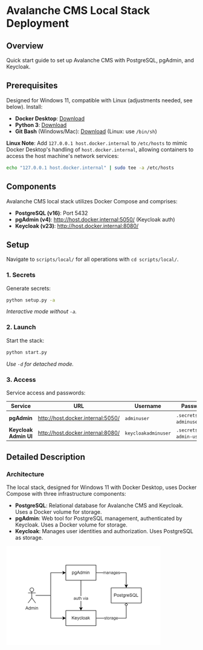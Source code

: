 # Avalanche CMS Local Stack Deployment

## Overview

Quick start guide to set up Avalanche CMS with PostgreSQL, pgAdmin, and Keycloak.

## Prerequisites

Designed for Windows 11, compatible with Linux (adjustments needed, see below). Install:

- **Docker Desktop**: [Download](https://www.docker.com/products/docker-desktop)
- **Python 3**: [Download](https://www.python.org/downloads/)
- **Git Bash** (Windows/Mac): [Download](https://gitforwindows.org/) (Linux: use `/bin/sh`)

**Linux Note**: Add `127.0.0.1 host.docker.internal` to `/etc/hosts` to mimic Docker Desktop's handling of `host.docker.internal`, allowing containers to access the host machine's network services:

```bash
echo "127.0.0.1 host.docker.internal" | sudo tee -a /etc/hosts
```

## Components

Avalanche CMS local stack utilizes Docker Compose and comprises:

- **PostgreSQL (v16)**: Port 5432
- **pgAdmin (v4)**: http://host.docker.internal:5050/ (Keycloak auth)
- **Keycloak (v23)**: http://host.docker.internal:8080/

## Setup

Navigate to `scripts/local/` for all operations with `cd scripts/local/`.

### 1. Secrets

Generate secrets:

```bash
python setup.py -a
```

*Interactive mode without `-a`.*

### 2. Launch

Start the stack:

```bash
python start.py
```

*Use `-d` for detached mode.*

### 3. Access

Service access and passwords:

| Service           | URL                               | Username           | Password Location                           |
|-------------------|-----------------------------------|--------------------|---------------------------------------------|
| **pgAdmin**       | http://host.docker.internal:5050/ | `adminuser`        | `.secrets/avalanchecms-adminuser-secret.env`|
| **Keycloak Admin UI** | http://host.docker.internal:8080/ | `keycloakadminuser` | `.secrets/keycloak-admin-user-secret.env`   |

## Detailed Description

### Architecture

The local stack, designed for Windows 11 with Docker Desktop, uses Docker Compose with three infrastructure components:

- **PostgreSQL**: Relational database for Avalanche CMS and Keycloak. Uses a Docker volume for storage.
- **pgAdmin**: Web tool for PostgreSQL management, authenticated by Keycloak. Uses a Docker volume for storage.
- **Keycloak**: Manages user identities and authorization. Uses PostgreSQL as storage.

<img src="../../docs/avalanchecms_local.drawio.png" style="zoom:50%;" />
